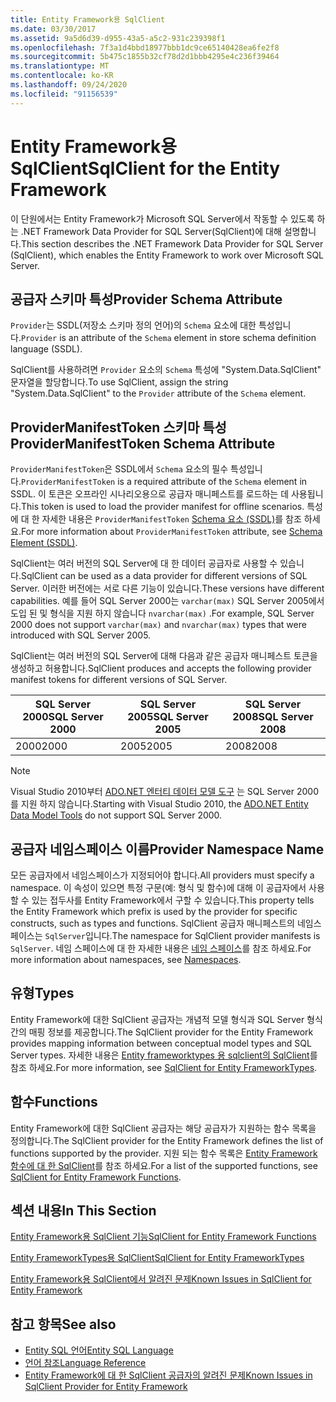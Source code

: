 ```yaml
---
title: Entity Framework용 SqlClient
ms.date: 03/30/2017
ms.assetid: 9a5d6d39-d955-43a5-a5c2-931c239398f1
ms.openlocfilehash: 7f3a1d4bbd18977bbb1dc9ce65140428ea6fe2f8
ms.sourcegitcommit: 5b475c1855b32cf78d2d1bbb4295e4c236f39464
ms.translationtype: MT
ms.contentlocale: ko-KR
ms.lasthandoff: 09/24/2020
ms.locfileid: "91156539"
---
```

# <a name="sqlclient-for-the-entity-framework"></a><span data-ttu-id="451be-102">Entity Framework용 SqlClient</span><span class="sxs-lookup"><span data-stu-id="451be-102">SqlClient for the Entity Framework</span></span>

<span data-ttu-id="451be-103">이 단원에서는 Entity Framework가 Microsoft SQL Server에서 작동할 수 있도록 하는 .NET Framework Data Provider for SQL Server(SqlClient)에 대해 설명합니다.</span><span class="sxs-lookup"><span data-stu-id="451be-103">This section describes the .NET Framework Data Provider for SQL Server (SqlClient), which enables the Entity Framework to work over Microsoft SQL Server.</span></span>  
  
## <a name="provider-schema-attribute"></a><span data-ttu-id="451be-104">공급자 스키마 특성</span><span class="sxs-lookup"><span data-stu-id="451be-104">Provider Schema Attribute</span></span>  

 <span data-ttu-id="451be-105">`Provider`는 SSDL(저장소 스키마 정의 언어)의 `Schema` 요소에 대한 특성입니다.</span><span class="sxs-lookup"><span data-stu-id="451be-105">`Provider` is an attribute of the `Schema` element in store schema definition language (SSDL).</span></span>  
  
 <span data-ttu-id="451be-106">SqlClient를 사용하려면 `Provider` 요소의 `Schema` 특성에 "System.Data.SqlClient" 문자열을 할당합니다.</span><span class="sxs-lookup"><span data-stu-id="451be-106">To use SqlClient, assign the string "System.Data.SqlClient" to the `Provider` attribute of the `Schema` element.</span></span>  
  
## <a name="providermanifesttoken-schema-attribute"></a><span data-ttu-id="451be-107">ProviderManifestToken 스키마 특성</span><span class="sxs-lookup"><span data-stu-id="451be-107">ProviderManifestToken Schema Attribute</span></span>  

 <span data-ttu-id="451be-108">`ProviderManifestToken`은 SSDL에서 `Schema` 요소의 필수 특성입니다.</span><span class="sxs-lookup"><span data-stu-id="451be-108">`ProviderManifestToken` is a required attribute of the `Schema` element in SSDL.</span></span> <span data-ttu-id="451be-109">이 토큰은 오프라인 시나리오용으로 공급자 매니페스트를 로드하는 데 사용됩니다.</span><span class="sxs-lookup"><span data-stu-id="451be-109">This token is used to load the provider manifest for offline scenarios.</span></span> <span data-ttu-id="451be-110">특성에 대 한 자세한 내용은 `ProviderManifestToken` [Schema 요소 (SSDL)](/ef/ef6/modeling/designer/advanced/edmx/ssdl-spec#schema-element-ssdl)를 참조 하세요.</span><span class="sxs-lookup"><span data-stu-id="451be-110">For more information about `ProviderManifestToken` attribute, see [Schema Element (SSDL)](/ef/ef6/modeling/designer/advanced/edmx/ssdl-spec#schema-element-ssdl).</span></span>  
  
 <span data-ttu-id="451be-111">SqlClient는 여러 버전의 SQL Server에 대 한 데이터 공급자로 사용할 수 있습니다.</span><span class="sxs-lookup"><span data-stu-id="451be-111">SqlClient can be used as a data provider for different versions of SQL Server.</span></span> <span data-ttu-id="451be-112">이러한 버전에는 서로 다른 기능이 있습니다.</span><span class="sxs-lookup"><span data-stu-id="451be-112">These versions have different capabilities.</span></span> <span data-ttu-id="451be-113">예를 들어 SQL Server 2000는 `varchar(max)` SQL Server 2005에서 도입 된 및 형식을 지원 하지 않습니다 `nvarchar(max)` .</span><span class="sxs-lookup"><span data-stu-id="451be-113">For example, SQL Server 2000 does not support `varchar(max)` and `nvarchar(max)` types that were introduced with SQL Server 2005.</span></span>  
  
 <span data-ttu-id="451be-114">SqlClient는 여러 버전의 SQL Server에 대해 다음과 같은 공급자 매니페스트 토큰을 생성하고 허용합니다.</span><span class="sxs-lookup"><span data-stu-id="451be-114">SqlClient produces and accepts the following provider manifest tokens for different versions of SQL Server.</span></span>  
  
|<span data-ttu-id="451be-115">SQL Server 2000</span><span class="sxs-lookup"><span data-stu-id="451be-115">SQL Server 2000</span></span>|<span data-ttu-id="451be-116">SQL Server 2005</span><span class="sxs-lookup"><span data-stu-id="451be-116">SQL Server 2005</span></span>|<span data-ttu-id="451be-117">SQL Server 2008</span><span class="sxs-lookup"><span data-stu-id="451be-117">SQL Server 2008</span></span>|  
|-|-|-|  
|<span data-ttu-id="451be-118">2000</span><span class="sxs-lookup"><span data-stu-id="451be-118">2000</span></span>|<span data-ttu-id="451be-119">2005</span><span class="sxs-lookup"><span data-stu-id="451be-119">2005</span></span>|<span data-ttu-id="451be-120">2008</span><span class="sxs-lookup"><span data-stu-id="451be-120">2008</span></span>|  
  
> [!NOTE]
> <span data-ttu-id="451be-121">Visual Studio 2010부터 [ADO.NET 엔터티 데이터 모델 도구](/previous-versions/dotnet/netframework-4.0/bb399249(v=vs.100)) 는 SQL Server 2000를 지원 하지 않습니다.</span><span class="sxs-lookup"><span data-stu-id="451be-121">Starting with Visual Studio 2010, the [ADO.NET Entity Data Model Tools](/previous-versions/dotnet/netframework-4.0/bb399249(v=vs.100)) do not support SQL Server 2000.</span></span>  
  
## <a name="provider-namespace-name"></a><span data-ttu-id="451be-122">공급자 네임스페이스 이름</span><span class="sxs-lookup"><span data-stu-id="451be-122">Provider Namespace Name</span></span>  

 <span data-ttu-id="451be-123">모든 공급자에서 네임스페이스가 지정되어야 합니다.</span><span class="sxs-lookup"><span data-stu-id="451be-123">All providers must specify a namespace.</span></span> <span data-ttu-id="451be-124">이 속성이 있으면 특정 구문(예: 형식 및 함수)에 대해 이 공급자에서 사용할 수 있는 접두사를 Entity Framework에서 구할 수 있습니다.</span><span class="sxs-lookup"><span data-stu-id="451be-124">This property tells the Entity Framework which prefix is used by the provider for specific constructs, such as types and functions.</span></span> <span data-ttu-id="451be-125">SqlClient 공급자 매니페스트의 네임스페이스는 `SqlServer`입니다.</span><span class="sxs-lookup"><span data-stu-id="451be-125">The namespace for SqlClient provider manifests is `SqlServer`.</span></span> <span data-ttu-id="451be-126">네임 스페이스에 대 한 자세한 내용은 [네임 스페이스](./language-reference/namespaces-entity-sql.md)를 참조 하세요.</span><span class="sxs-lookup"><span data-stu-id="451be-126">For more information about namespaces, see [Namespaces](./language-reference/namespaces-entity-sql.md).</span></span>  
  
## <a name="types"></a><span data-ttu-id="451be-127">유형</span><span class="sxs-lookup"><span data-stu-id="451be-127">Types</span></span>  

 <span data-ttu-id="451be-128">Entity Framework에 대한 SqlClient 공급자는 개념적 모델 형식과 SQL Server 형식 간의 매핑 정보를 제공합니다.</span><span class="sxs-lookup"><span data-stu-id="451be-128">The SqlClient provider for the Entity Framework provides mapping information between conceptual model types and SQL Server types.</span></span> <span data-ttu-id="451be-129">자세한 내용은 [Entity frameworktypes 용 sqlclient의 SqlClient](sqlclient-for-ef-types.md)를 참조 하세요.</span><span class="sxs-lookup"><span data-stu-id="451be-129">For more information, see [SqlClient for Entity FrameworkTypes](sqlclient-for-ef-types.md).</span></span>  
  
## <a name="functions"></a><span data-ttu-id="451be-130">함수</span><span class="sxs-lookup"><span data-stu-id="451be-130">Functions</span></span>  

 <span data-ttu-id="451be-131">Entity Framework에 대한 SqlClient 공급자는 해당 공급자가 지원하는 함수 목록을 정의합니다.</span><span class="sxs-lookup"><span data-stu-id="451be-131">The SqlClient provider for the Entity Framework defines the list of functions supported by the provider.</span></span> <span data-ttu-id="451be-132">지원 되는 함수 목록은 [Entity Framework 함수에 대 한 SqlClient](sqlclient-for-ef-functions.md)를 참조 하세요.</span><span class="sxs-lookup"><span data-stu-id="451be-132">For a list of the supported functions, see [SqlClient for Entity Framework Functions](sqlclient-for-ef-functions.md).</span></span>  
  
## <a name="in-this-section"></a><span data-ttu-id="451be-133">섹션 내용</span><span class="sxs-lookup"><span data-stu-id="451be-133">In This Section</span></span>  

 [<span data-ttu-id="451be-134">Entity Framework용 SqlClient 기능</span><span class="sxs-lookup"><span data-stu-id="451be-134">SqlClient for Entity Framework Functions</span></span>](sqlclient-for-ef-functions.md)  
  
 [<span data-ttu-id="451be-135">Entity FrameworkTypes용 SqlClient</span><span class="sxs-lookup"><span data-stu-id="451be-135">SqlClient for Entity FrameworkTypes</span></span>](sqlclient-for-ef-types.md)  
  
 [<span data-ttu-id="451be-136">Entity Framework용 SqlClient에서 알려진 문제</span><span class="sxs-lookup"><span data-stu-id="451be-136">Known Issues in SqlClient for Entity Framework</span></span>](known-issues-in-sqlclient-for-entity-framework.md)  
  
## <a name="see-also"></a><span data-ttu-id="451be-137">참고 항목</span><span class="sxs-lookup"><span data-stu-id="451be-137">See also</span></span>

- [<span data-ttu-id="451be-138">Entity SQL 언어</span><span class="sxs-lookup"><span data-stu-id="451be-138">Entity SQL Language</span></span>](./language-reference/entity-sql-language.md)
- [<span data-ttu-id="451be-139">언어 참조</span><span class="sxs-lookup"><span data-stu-id="451be-139">Language Reference</span></span>](./language-reference/index.md)
- [<span data-ttu-id="451be-140">Entity Framework에 대 한 SqlClient 공급자의 알려진 문제</span><span class="sxs-lookup"><span data-stu-id="451be-140">Known Issues in SqlClient Provider for Entity Framework</span></span>](sqlclient-for-the-entity-framework.md)
